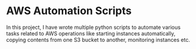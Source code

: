 # AWS Automation Scripts

In this project, I have wrote multiple python scripts to automate various tasks related to AWS operations like starting instances automatically, copying contents from one S3 bucket to another, monitoring instances etc.
